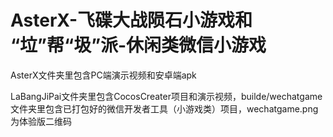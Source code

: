 # AsterX-飞碟大战陨石小游戏和 “垃”帮“圾”派-休闲类微信小游戏
AsterX文件夹里包含PC端演示视频和安卓端apk

LaBangJiPai文件夹里包含CocosCreater项目和演示视频，builde/wechatgame 文件夹里包含已打包好的微信开发者工具（小游戏类）项目，wechatgame.png为体验版二维码
